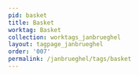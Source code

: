 ```yaml
---
pid: basket
title: Basket
worktag: Basket
collection: worktags_janbrueghel
layout: tagpage_janbrueghel
order: '007'
permalink: /janbrueghel/tags/basket
---
```

